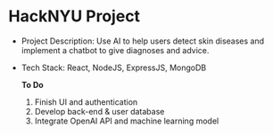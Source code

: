 # HackNYU Project

- Project Description: Use AI to help users detect skin diseases and implement a chatbot to give diagnoses and advice.
- Tech Stack: React, NodeJS, ExpressJS, MongoDB

  **To Do**
  1. Finish UI and authentication
  2. Develop back-end & user database
  3. Integrate OpenAI API and machine learning model
